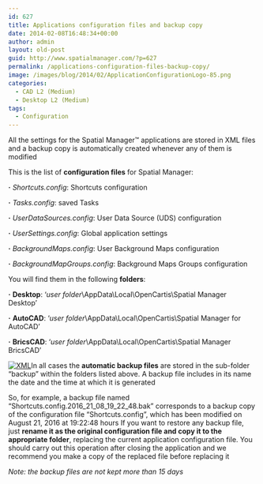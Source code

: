 ```yaml
---
id: 627
title: Applications configuration files and backup copy
date: 2014-02-08T16:48:34+00:00
author: admin
layout: old-post
guid: http://www.spatialmanager.com/?p=627
permalink: /applications-configuration-files-backup-copy/
image: /images/blog/2014/02/ApplicationConfigurationLogo-85.png
categories:
  - CAD L2 (Medium)
  - Desktop L2 (Medium)
tags:
  - Configuration
---
```

All the settings for the Spatial Manager™ applications are stored in XML files and a backup copy is automatically created whenever any of them is modified<!--more-->

This is the list of **configuration files** for Spatial Manager:

**·** _Shortcuts.config_: Shortcuts configuration
  
**·** _Tasks.config_: saved Tasks
  
**·** _UserDataSources.config_: User Data Source (UDS) configuration
  
**·** _UserSettings.config_: Global application settings
  
**·** _BackgroundMaps.config_: User Background Maps configuration
  
**·** _BackgroundMapGroups.config_: Background Maps Groups configuration

You will find them in the following **folders**:

**·** **Desktop**: &#8216;_user folder_\AppData\Local\OpenCartis\Spatial Manager Desktop&#8217;
  
**·** **AutoCAD**: &#8216;_user folder_\AppData\Local\OpenCartis\Spatial Manager for AutoCAD&#8217;
  
**·** **BricsCAD**: &#8216;_user folder_\AppData\Local\OpenCartis\Spatial Manager BricsCAD&#8217;

<a href="/images/blog/2014/02/XML.png" target="_blank" rel="nofollow"><img src="/images/blog/2014/02/XML-300x238.png" alt="XML" width="300" height="238" srcset="/images/blog/2014/02/XML-300x238.png 300w, /images/blog/2014/02/XML-624x497.png 624w, /images/blog/2014/02/XML.png 767w" sizes="(max-width: 300px) 100vw, 300px" /></a>In all cases the **automatic backup files** are stored in the sub-folder &#8220;backup&#8221; within the folders listed above. A backup file includes in its name the date and the time at which it is generated

So, for example, a backup file named &#8220;Shortcuts.config.2016\_21\_08\_19\_22_48.bak&#8221; corresponds to a backup copy of the configuration file &#8220;Shortcuts.config&#8221;, which has been modified on August 21, 2016 at 19:22:48 hours If you want to restore any backup file, just **rename it as the original configuration file and copy it to the appropriate folder**, replacing the current application configuration file. You should carry out this operation after closing the application and we recommend you make a copy of the replaced file before replacing it

_Note: the backup files are not kept more than 15 days_